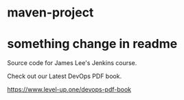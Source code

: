 # maven-project
# something change in readme
Source code for James Lee's Jenkins course.

Check out our Latest DevOps PDF book.

https://www.level-up.one/devops-pdf-book
